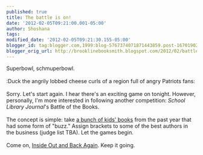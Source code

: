 ```yaml
---
published: true
title: The battle is on!
date: '2012-02-05T09:21:00.001-05:00'
author: Shoshana
tags: 
modified_date: '2012-02-05T09:21:30.155-05:00'
blogger_id: tag:blogger.com,1999:blog-5767374071871443859.post-1670190204705022736
blogger_orig_url: http://brooklinebooksmith.blogspot.com/2012/02/battle-is-on.html
---
```


Superbowl, schmuperbowl.<br /><br />:Duck the angrily lobbed cheese curls of a region full of angry Patriots fans:<br /><br />Sorry. Let's start again. I hear there's an exciting game on tonight. However, personally, I'm more interested in following another competition: <em>School Library Journal</em>'s Battle of the Books.<br /><br />The concept is simple: take <a href="http://battleofthebooks.slj.com/2012/02/01/our-2012-contenders/">a bunch of kids' books</a> from the past year that had some form of "buzz." Assign brackets to some of the best authors in the business (judge list TBA). Let the games begin.<br /><br />Come on, <a href="http://brooklinebooksmith-shop.com/shoshana">Inside Out and Back Again</a>. Keep it going.